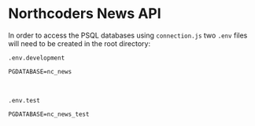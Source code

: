 # Northcoders News API

In order to access the PSQL databases using `connection.js` two `.env` files will need to be created in the root directory:

`.env.development`

```
PGDATABASE=nc_news
```

<br>

`.env.test`

```
PGDATABASE=nc_news_test
```